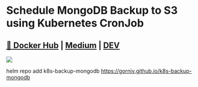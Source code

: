# Schedule MongoDB Backup  to S3 using Kubernetes CronJob
## [🐳 Docker Hub](https://hub.docker.com/r/gorniv/k8s-backup-mongodb) | [Medium](https://gorniv3.medium.com/schedule-mongodb-backup-to-s3-using-kubernetes-cronjob-79ca811e1fc0) | [DEV](https://dev.to/gorniv3/schedule-mongodb-backup-to-s3-using-kubernetes-cronjob-2bl7)

![](images/cover.png)

helm repo add k8s-backup-mongodb https://gorniv.github.io/k8s-backup-mongodb

